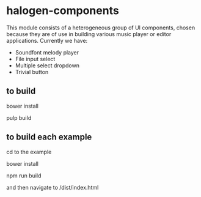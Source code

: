 halogen-components
==================

This module consists of a heterogeneous group of UI components, chosen because they are of use in building various music player or editor applications.  Currently we have:

  * Soundfont melody player
  * File input select
  * Multiple select dropdown
  * Trivial button
 
to build
--------

   bower install
   
   pulp build
  
to build each example
---------------------

   cd to the example

   bower install

   npm run build

   and then navigate to /dist/index.html   
